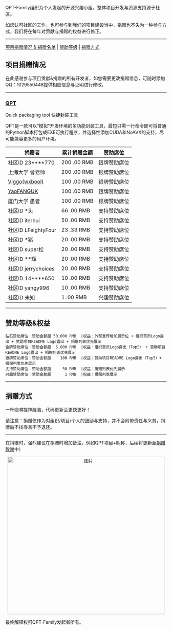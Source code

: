 QPT-Family组织为个人发起的开源兴趣小组，整体项目开发与资源支持源于社区。  

如您认可社区的工作，也可参与到我们的项目建设当中，捐赠也不失为一种参与方式，我们将在每年对贡献与捐赠的权益进行修正。  

---

[项目捐赠情况 & 捐赠名单](https://github.com/QPT-Family/.github/blob/%E5%BC%80%E5%8F%91%E5%88%86%E6%94%AF/%E6%8D%90%E8%B5%A0%E8%87%B4%E8%B0%A2.MD#%E9%A1%B9%E7%9B%AE%E6%8D%90%E8%B5%A0%E6%83%85%E5%86%B5) | [赞助等级](https://github.com/QPT-Family/.github/blob/%E5%BC%80%E5%8F%91%E5%88%86%E6%94%AF/%E6%8D%90%E8%B5%A0%E8%87%B4%E8%B0%A2.MD#%E8%B5%9E%E5%8A%A9%E7%AD%89%E7%BA%A7%E6%9D%83%E7%9B%8A) | [捐赠方式](https://github.com/QPT-Family/.github/blob/%E5%BC%80%E5%8F%91%E5%88%86%E6%94%AF/%E6%8D%90%E8%B5%A0%E8%87%B4%E8%B0%A2.MD#%E8%B5%9E%E5%8A%A9%E7%AD%89%E7%BA%A7%E6%9D%83%E7%9B%8A)

## 项目捐赠情况

在此感谢参与项目贡献&捐赠的所有开发者，如您需要更改捐赠信息，可随时添加QQ：1029550448提供相应信息与证明进行修改。

---

### [QPT](https://github.com/QPT-Family/QPT) 

Quick packaging tool 快捷封装工具

QPT是一款可以“模拟”开发环境的多功能封装工具，最短只需一行命令即可将普通的Python脚本打包成EXE可执行程序，并选择性添加CUDA和NoAVX的支持，尽可能兼容更多的用户环境。

| 捐赠者 | 累计捐赠金额 | 赞助席位 |
| --- | --- | --- |
| 社区ID 23\*\*\*\*770 | 200 .00 RMB | 银牌赞助席位 |
| 上海大学 曾老师 | 200 .00 RMB | 银牌赞助席位 |赞助席位 |
| [Viggo(wxbool)](https://github.com/wxbool) | 100 .00 RMB | 银牌赞助席位 |
| [YaoFANGUK](https://github.com/YaoFANGUK) | 100 .00 RMB | 银牌赞助席位 |
| 厦门大学 愚者 | 100 .00 RMB | 银牌赞助席位 |
| 社区ID \*头 | 66 .00 RMB | 支持赞助席位 |
| 社区ID iterhui | 50 .00 RMB | 支持赞助席位 |
| 社区ID LFeightyFour | 23 .33 RMB | 支持赞助席位 |
| 社区ID \*猪 | 20 .00 RMB | 支持赞助席位 |
| 社区ID super松 | 20 .00 RMB | 支持赞助席位 |
| 社区ID \*\*辉 | 20 .00 RMB | 支持赞助席位 |
| 社区ID jerrychoices | 20 .00 RMB | 支持赞助席位 |
| 社区ID 14\*\*\*\*650 | 10 .00 RMB | 支持赞助席位 |
| 社区ID yangy996 | 10 .00 RMB | 支持赞助席位 |
| 社区ID 未知 | 1 .00 RMB | 兴趣赞助席位 |


---

## 赞助等级&权益
```
钻石赞助席位：赞助金额超 50,000 RMB  |权益：外部宣传增加展示位 + 组织首页Logo露出 + 赞助项目README Logo露出 + 捐赠列表优先展示  
金牌赞助席位：赞助金额超  5,000 RMB  |权益：组织首页Logo露出（Top5） + 赞助项目README Logo露出 + 捐赠列表优先展示  
银牌赞助席位：赞助金额超    100 RMB  |权益：赞助项目README Logo露出（Top5）+ 捐赠列表优先展示  
支持赞助席位：赞助金额超     30 RMB  |权益：捐赠列表优先展示  
兴趣赞助席位：赞助金额超      1 RMB  |权益：捐赠列表展示
```

---

## 捐赠方式

一杯咖啡提神醒脑，代码更新会更快更好！  

请注意：捐赠仅作为对组织/项目/个人的鼓励与支持，并不会附带责任与义务，捐赠后不找零且不予退还。

---

在捐赠时，强烈建议在捐赠时增加备注，例如QPT项目+昵称，后续将更新至[捐赠致谢](https://github.com/QPT-Family/.github/blob/%E5%BC%80%E5%8F%91%E5%88%86%E6%94%AF/%E6%8D%90%E8%B5%A0%E8%87%B4%E8%B0%A2.MD)中）  
<div align=center><img width="490" alt="图片" src="https://cdn.jsdelivr.net/gh/GT-ZhangAcer/GT-ZhangAcer/d.jpg"></div>

最终解释权归QPT-Family发起者所有。
